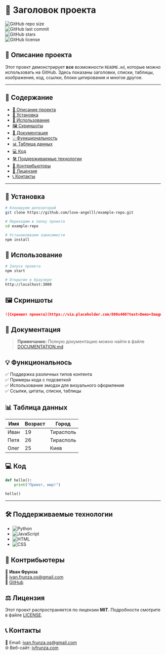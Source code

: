 # 📌 Заголовок проекта

![GitHub repo size](https://img.shields.io/github/repo-size/love-angelll/example-repo?style=for-the-badge)  
![GitHub last commit](https://img.shields.io/github/last-commit/love-angelll/example-repo?style=for-the-badge)  
![GitHub stars](https://img.shields.io/github/stars/love-angelll/example-repo?style=for-the-badge)  
![GitHub license](https://img.shields.io/github/license/love-angelll/example-repo?style=for-the-badge)  

## 📖 Описание проекта  
Этот проект демонстрирует **все** возможности `README.md`, которые можно использовать на GitHub. Здесь показаны заголовки, списки, таблицы, изображения, код, ссылки, блоки цитирования и многое другое.

---

## 📌 Содержание
- [📖 Описание проекта](#-описание-проекта)
- [📌 Установка](#-установка)
- [🚀 Использование](#-использование)
- [🖼️ Скриншоты](#-скриншоты)
- [📜 Документация](#-документация)
- [💡 Функциональность](#-функциональность)
- [📊 Таблица данных](#-таблица-данных)
- [💻 Код](#-код)
- [🛠 Поддерживаемые технологии](#-поддерживаемые-технологии)
- [🤝 Контрибьюторы](#-контрибьюторы)
- [📜 Лицензия](#-лицензия)
- [📞 Контакты](#-контакты)

---

## 📌 Установка
```sh
# Клонируем репозиторий
git clone https://github.com/love-angelll/example-repo.git

# Переходим в папку проекта
cd example-repo

# Устанавливаем зависимости
npm install
```

## 🚀 Использование

```sh
# Запуск проекта
npm start

# Открытие в браузере
http://localhost:3000
```

## 🖼️ Скриншоты

```md
![Скриншот проекта](https://via.placeholder.com/800x400?text=Demo+Image)
```

## 📜 Документация

> **Примечание:** Полную документацию можно найти в файле [DOCUMENTATION.md](DOCUMENTATION.md)

## 💡 Функциональнось 

✅ Поддержка различных типов контента  
✅ Примеры кода с подсветкой  
✅ Использование эмодзи для визуального оформления  
✅ Ссылки, цитаты, списки, таблицы 

## 📊 Таблица данных 

| Имя  | Возраст | Город     |
|------|--------|-----------|
| Иван |  19    | Тирасполь |
| Петя |  26    | Тирасполь   |
| Олег |  25    | Киев      |

## 💻 Код

```python
def hello():
    print("Привет, мир!")

hello()
```

---

## 🛠 Поддерживаемые технологии
- ![Python](https://img.shields.io/badge/Python-3.9-blue?style=for-the-badge&logo=python)
- ![JavaScript](https://img.shields.io/badge/JavaScript-ES6-yellow?style=for-the-badge&logo=javascript)
- ![HTML](https://img.shields.io/badge/HTML5-orange?style=for-the-badge&logo=html5)
- ![CSS](https://img.shields.io/badge/CSS3-blue?style=for-the-badge&logo=css3) 

## 🤝 Контрибьютеры

👤 **Иван Фрунза**  
📧 [ivan.frunza.os@gmail.com](mailto:ivan.frunza.os@gmail.com)  
🔗 [GitHub](https://github.com/love-angelll) 

## ⚖️ Лицензия

Этот проект распространяется по лицензии **MIT**. Подробности смотрите в файле [LICENSE](LICENSE). 


## 📞 Контакты

📧 Email: [ivan.frunza.os@gmail.com](mailto:ivan.frunza.os@gmail.com)  
🌐 Веб-сайт: [ivfrunza.com](https://ivfrunza.com) 



